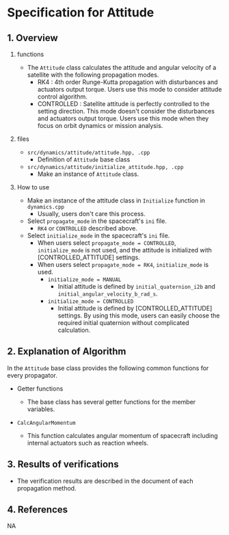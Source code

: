 # Specification for Attitude

## 1.  Overview

1. functions
   - The `Attitude` class calculates the attitude and angular velocity of a satellite with the following propagation modes.
     - RK4        : 4th order Runge-Kutta propagation with disturbances and actuators output torque. Users use this mode to consider attitude control algorithm.
     - CONTROLLED : Satellite attitude is perfectly controlled to the setting direction. This mode doesn't consider the disturbances and actuators output torque. Users use this mode when they focus on orbit dynamics or mission analysis.

2. files
   - `src/dynamics/attitude/attitude.hpp, .cpp`
	   - Definition of `Attitude` base class
   - `src/dynamics/attitude/initialize_attitude.hpp, .cpp`
	   - Make an instance of `Attitude` class.	
   
3. How to use
   - Make an instance of the attitude class in `Initialize` function in `dynamics.cpp`
     - Usually, users don't care this process.
   - Select `propagate_mode` in the spacecraft's `ini` file.
     - `RK4` or `CONTROLLED` described above.
   - Select `initialize_mode` in the spacecraft's `ini` file.
     - When users select `propagate_mode = CONTROLLED`, `initialize_mode` is not used, and the attitude is initialized with [CONTROLLED_ATTITUDE] settings.
     - When users select `propagate_mode = RK4`, `initialize_mode` is used.
       - `initialize_mode = MANUAL`
         - Initial attitude is defined by `initial_quaternion_i2b` and `initial_angular_velocity_b_rad_s`.
       - `initialize_mode = CONTROLLED`
         - Initial attitude is defined by [CONTROLLED_ATTITUDE] settings. By using this mode, users can easily choose the required initial quaternion without complicated calculation.
   
## 2. Explanation of Algorithm
In the `Attitude` base class provides the following common functions for every propagator.

- Getter functions
  - The base class has several getter functions for the member variables.

- `CalcAngularMomentum`
  - This function calculates angular momentum of spacecraft including internal actuators such as reaction wheels.

## 3. Results of verifications
- The verification results are described in the document of each propagation method.

## 4. References
NA

